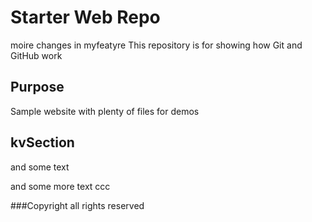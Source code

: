 # Starter Web Repo
moire changes in myfeatyre
This repository is for showing how Git and GitHub work

## Purpose

Sample website with plenty of files for demos

## kvSection

and some text

and some more text
ccc

###Copyright
all rights reserved
